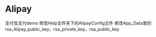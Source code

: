 # Alipay
支付宝支付demo
修改Help文件夹下的AlipayConfig文件
修改App_Data里的 rsa_Alipay_public_key，rsa_private_key，rsa_public_key 
